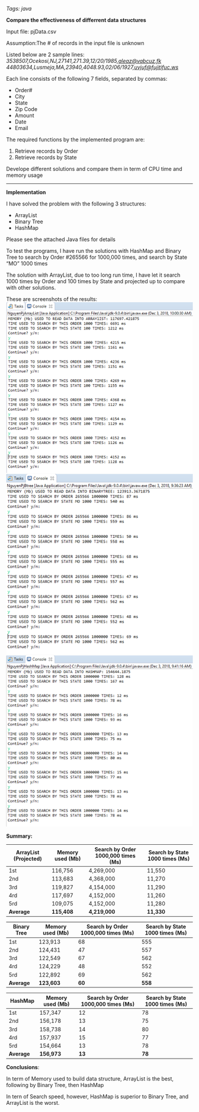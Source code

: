 *Tags: java*

**Compare the effectiveness of differrent data structures**

Input file: pjData.csv

Assumption:The # of records in the input file is unknown

Listed below are 2 sample lines:
*3538507,Ocekosi,NJ,27141,271.39,12/20/1985,aleaz@vabcuz.fk*
*44803634,Lusmeja,MA,23940,4048.93,02/06/1927,uvjuf@fujitifuc.ws*

Each line consists of the following 7 fields, separated by commas:
* Order#
* City
* State
* Zip Code
* Amount
* Date
* Email

The required functions by the implemented program are:
1. Retrieve records by Order
2. Retrieve records by State

Develope different solutions and compare them in term of CPU time and memory usage
- - -

**Implementation**

I have solved the problem with the following 3 structures:

- ArrayList
- Binary Tree
- HashMap

Please see the attached Java files for details

To test the programs, I have run the solutions with HashMap and Binary Tree to search by Order #265566 for 1000,000 times, and search by State “MO” 1000 times

The solution with ArrayList, due to too long run time, I have let it search 1000 times by Order and 100 times by State and projected up to compare with other solutions.

These are screenshots of the results:
![](https://github.com/cmn0705/Data_Structures_For_Customer_Orders/blob/master/img/image001.png)
![](https://github.com/cmn0705/Data_Structures_For_Customer_Orders/blob/master/img/image003.png)
![](https://github.com/cmn0705/Data_Structures_For_Customer_Orders/blob/master/img/image005.png)

**Summary:**


| **ArrayList (Projected)**|**Memory used (Mb)** |**Search by Order 1000,000 times (Ms)** |**Search by State 1000 times (Ms)** |
| ----------- | ----------- | ----------- | ----------- |
| 1st | 116,756 | 4,269,000 | 11,550 |
| 2nd | 113,683 | 4,368,000 | 11,270 |
| 3rd | 119,827 | 4,154,000 | 11,290 |
| 4rd | 117,697 | 4,152,000 | 11,260 |
| 5rd | 109,075 | 4,152,000 | 11,280 |
|**Average** |**115,408** |**4,219,000** |**11,330** |

|**Binary Tree**|**Memory used (Mb)**|**Search by Order 1000,000 times (Ms)** |**Search by State 1000 times (Ms)** |
| ----------- | ----------- | ----------- | ----------- |
|1st|123,913 |68 |555 |
|2nd|124,431 |47 |557 |
|3rd|122,549 |67 |562 |
|4rd|124,229 |48 |552 |
|5rd|122,892 |69 |562 |
|**Average** |**123,603** |**60** |**558** |


| **HashMap**|**Memory used (Mb)** |**Search by Order 1000,000 times (Ms)** |**Search by State 1000 times (Ms)** |
| ----------- | ----------- | ----------- | ----------- |
|1st |157,347 |12 |78 |
|2nd |156,178 |13 |75 |
|3rd |158,738 |14 |80 |
|4rd |157,937 |15 |77 |
|5rd |154,664 |13 |78 |
|**Average** |**156,973** |**13** |**78** |

**Conclusions**:

In term of Memory used to build data structure, ArrayList is the best, following by Binary Tree, then HashMap

In tern of Search speed, however, HashMap is superior to Binary Tree, and ArrayList is the worst.
